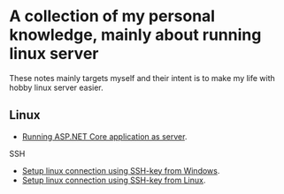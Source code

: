 # A collection of my personal knowledge, mainly about running linux server
These notes mainly targets myself and their intent is to make my life with hobby linux server easier.

## Linux

- [Running ASP.NET Core application as server](linux/asp-net-core-as-service.md).

SSH
- [Setup linux connection using SSH-key from Windows](linux/ssh-key-from-windows.md).
- [Setup linux connection using SSH-key from Linux](linux/ssh-key-from-windows.md).
